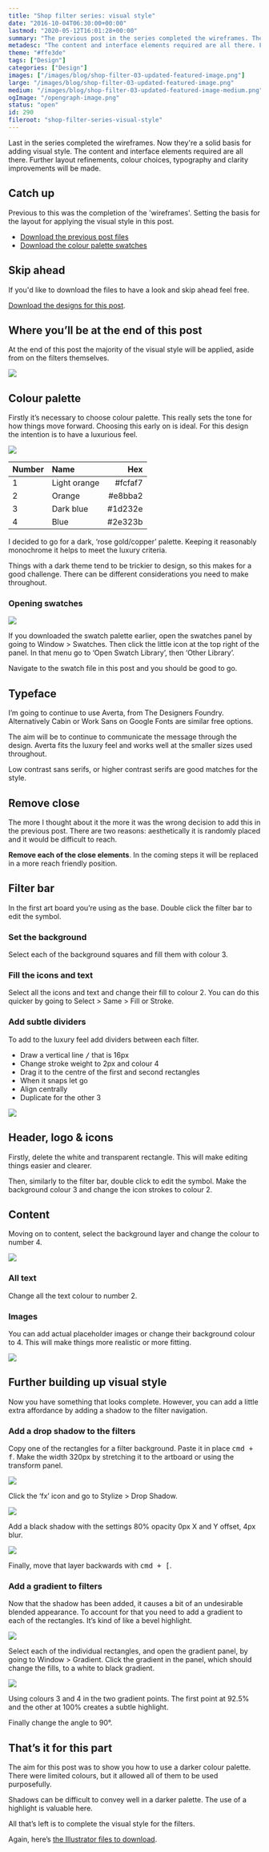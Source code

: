 ```yaml
---
title: "Shop filter series: visual style"
date: "2016-10-04T06:30:00+00:00"
lastmod: "2020-05-12T16:01:28+00:00"
summary: "The previous post in the series completed the wireframes. They’re a solid basis for adding visual style. The content and interface elements required are all there. Further layout refinements, colour choices, typography and clarity improvements will be made throughout this post."
metadesc: "The content and interface elements required are all there. Further layout refinements, colour choices, typography and clarity improvements will be made throughout this post."
theme: "#ffe3de"
tags: ["Design"]
categories: ["Design"]
images: ["/images/blog/shop-filter-03-updated-featured-image.png"]
large: "/images/blog/shop-filter-03-updated-featured-image.png"
medium: "/images/blog/shop-filter-03-updated-featured-image-medium.png"
ogImage: "/opengraph-image.png"
status: "open"
id: 290
fileroot: "shop-filter-series-visual-style"
---
```


Last in the series completed the wireframes. Now they're a solid basis for adding visual style. The content and interface elements required are all there. Further layout refinements, colour choices, typography and clarity improvements will be made.

## Catch up
Previous to this was the completion of the 'wireframes'. Setting the basis for the layout for applying the visual style in this post.

- [Download the previous post files](https://www.dropbox.com/s/vxpksfg4jbuvooh/shop-filter-02.ai?dl=0)
- [Download the colour palette swatches](https://www.dropbox.com/s/rs71onlfjhmexqz/shop-filter-03-swatches.ai?dl=0)

## Skip ahead
If you'd like to download the files to have a look and skip ahead feel free.

[Download the designs for this post](https://www.dropbox.com/s/z65qulr5un5pmso/shop-filter-03.ai?dl=0).

## Where you’ll be at the end of this post
At the end of this post the majority of the visual style will be applied, aside from on the filters themselves.

<div className="article-image">
  <Image src="/images/blog/shop-filter-03-progress-5.png" width={738} height={630} />
</div>

## Colour palette
Firstly it’s necessary to choose colour palette. This really sets the tone for how things move forward. Choosing this early on is ideal. For this design the intention is to have a luxurious feel.

<div className="article-image">
  <Image src="/images/blog/shop-filter-03-colour-palette.png" width={738} height={492} />
</div>

| Number | Name | Hex |
|:-|:-|-:|
| 1 | Light orange | #fcfaf7 |
| 2 | Orange | #e8bba2 |
| 3 | Dark blue | #1d232e |
| 4 | Blue | #2e323b |

I decided to go for a dark, ‘rose gold/copper’ palette. Keeping it reasonably monochrome it helps to meet the luxury criteria.

Things with a dark theme tend to be trickier to design, so this makes for a good challenge. There can be different considerations you need to make throughout.

### Opening swatches

<div className="article-image">
  <Image src="/images/blog/shop-filter-03-import-swatches.png" width={738} height={492} />
</div>

If you downloaded the swatch palette earlier, open the swatches panel by going to Window > Swatches. Then click the little icon at the top right of the panel. In that menu go to ‘Open Swatch Library’, then ‘Other Library’.

Navigate to the swatch file in this post and you should be good to go.

## Typeface
I’m going to continue to use Averta, from The Designers Foundry. Alternatively Cabin or Work Sans on Google Fonts are similar free options.

The aim will be to continue to communicate the message through the design. Averta fits the luxury feel  and works well at the smaller sizes used throughout.

Low contrast sans serifs, or higher contrast serifs are good matches for the style.

## Remove close
The more I thought about it the more it was the wrong decision to add this in the previous post. There are two reasons: aesthetically it is randomly placed and it would be difficult to reach.

**Remove each of the close elements**. In the coming steps it will be replaced in a more reach friendly position.

## Filter bar
In the first art board you’re using as the base. Double click the filter bar to edit the symbol.

### Set the background
Select each of the background squares and fill them with colour 3.

### Fill the icons and text
Select all the icons and text and change their fill to colour 2. You can do this quicker by going to Select > Same > Fill or Stroke.

### Add subtle dividers
To add to the luxury feel add dividers between each filter.

- Draw a vertical line <kbd>/</kbd> that is 16px
- Change stroke weight to 2px and colour 4
- Drag it to the centre of the first and second rectangles
- When it snaps let go
- Align centrally
- Duplicate for the other 3

<div className="article-image">
  <Image src="/images/blog/shop-filter-03-progress-1.png" width={738} height={630} />
</div>

## Header, logo & icons
Firstly, delete the white and transparent rectangle. This will make editing things easier and clearer.

Then, similarly to the filter bar, double click to edit the symbol. Make the background colour 3 and change the icon strokes to colour 2.

## Content
Moving on to content, select the background layer and change the colour to number 4.

<div className="article-image">
  <Image src="/images/blog/shop-filter-03-progress-2.png" width={738} height={630} />
</div>

### All text
Change all the text colour to number 2.

### Images
You can add actual placeholder images or change their background colour to 4. This will make things more realistic or more fitting.

<div className="article-image">
  <Image src="/images/blog/shop-filter-03-progress-3.png" width={738} height={630} />
</div>


## Further building up visual style
Now you have something that looks complete. However, you can add a little extra affordance by adding a shadow to the filter navigation.

### Add a drop shadow to the filters
Copy one of the rectangles for a filter background. Paste it in place <kbd>cmd + f</kbd>. Make the width 320px by stretching it to the artboard or using the transform panel.

<div className="article-image">
  <Image src="/images/blog/shop-filter-03-dropshadow-menu.png" width={738} height={492} />
</div>

Click the ‘fx’ icon and go to Stylize > Drop Shadow.

<div className="article-image">
  <Image src="/images/blog/shop-filter-03-dropshadow-settings.png" width={738} height={492} />
</div>

Add a black shadow with the settings 80% opacity 0px X and Y offset, 4px blur.

<div className="article-image">
  <Image src="/images/blog/shop-filter-03-progress-4.png" width={738} height={492} />
</div>

Finally, move that layer backwards with <kbd>cmd + [</kbd>.

### Add a gradient to filters
Now that the shadow has been added, it causes a bit of an undesirable blended appearance. To account for that you need to add a gradient to each of the rectangles. It’s kind of like a bevel highlight.

<div className="article-image">
  <Image src="/images/blog/shop-filter-03-progress-5.png" width={738} height={630} />
</div>

Select each of the individual rectangles, and open the gradient panel, by going to Window > Gradient. Click the gradient in the panel, which should change the fills, to a white to black gradient.

<div className="article-image">
  <Image src="/images/blog/shop-filter-03-filter-gradient.png" width={738} height={492} />
</div>

Using colours 3 and 4 in the two gradient points. The first point at 92.5% and the other at 100% creates a subtle highlight.

Finally change the angle to 90°.

## That’s it for this part
The aim for this post was to show you how to use a darker colour palette. There were limited colours, but it allowed all of them to be used purposefully.

Shadows can be difficult to convey well in a darker palette. The use of a highlight is valuable here.

All that’s left is to complete the visual style for the filters.

Again, here’s [the Illustrator files to download](https://www.dropbox.com/s/z65qulr5un5pmso/shop-filter-03.ai?dl=0).
